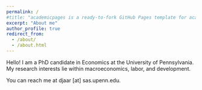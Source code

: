 ```yaml
---
permalink: /
#title: "academicpages is a ready-to-fork GitHub Pages template for academic personal websites"
excerpt: "About me"
author_profile: true
redirect_from: 
  - /about/
  - /about.html
---
```


Hello! I am a PhD candidate in Economics at the University of Pennsylvania. My research interests lie within macroeconomics, labor, and development. 

You can reach me at djaar [at] sas.upenn.edu.